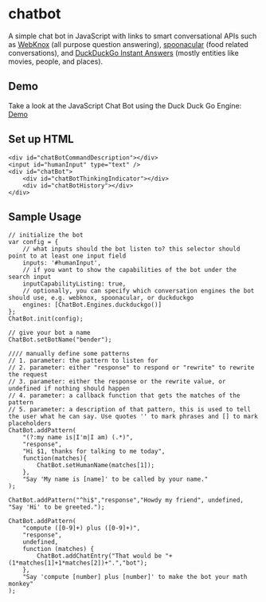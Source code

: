 # chatbot
A simple chat bot in JavaScript with links to smart conversational APIs such as [WebKnox](https://webknox.com/api) (all purpose question answering), [spoonacular](https://spoonacular.com/food-api) (food related conversations), and [DuckDuckGo Instant Answers](https://duckduckgo.com/api) (mostly entities like movies, people, and places).

## Demo

Take a look at the JavaScript Chat Bot using the Duck Duck Go Engine: [Demo](http://rawgit.com/ddsky/chatbot/master/demo/demo.html)

## Set up HTML
    <div id="chatBotCommandDescription"></div>
    <input id="humanInput" type="text" />
    <div id="chatBot">
        <div id="chatBotThinkingIndicator"></div>
        <div id="chatBotHistory"></div>
    </div>

## Sample Usage
    // initialize the bot
    var config = {
        // what inputs should the bot listen to? this selector should point to at least one input field
        inputs: '#humanInput',
        // if you want to show the capabilities of the bot under the search input
        inputCapabilityListing: true,
        // optionally, you can specify which conversation engines the bot should use, e.g. webknox, spoonacular, or duckduckgo
        engines: [ChatBot.Engines.duckduckgo()]
    };
    ChatBot.init(config);
        
    // give your bot a name
    ChatBot.setBotName("bender");
        
    //// manually define some patterns
    // 1. parameter: the pattern to listen for
    // 2. parameter: either "response" to respond or "rewrite" to rewrite the request
    // 3. parameter: either the response or the rewrite value, or undefined if nothing should happen
    // 4. parameter: a callback function that gets the matches of the pattern
    // 5. parameter: a description of that pattern, this is used to tell the user what he can say. Use quotes '' to mark phrases and [] to mark placeholders
    ChatBot.addPattern(
        "(?:my name is|I'm|I am) (.*)",
        "response",
        "Hi $1, thanks for talking to me today", 
        function(matches){
            ChatBot.setHumanName(matches[1]);
        },
        "Say 'My name is [name]' to be called by your name."
    );        
    
    ChatBot.addPattern("^hi$","response","Howdy my friend", undefined, "Say 'Hi' to be greeted.");
    
    ChatBot.addPattern(
        "compute ([0-9]+) plus ([0-9]+)", 
        "response", 
        undefined, 
        function (matches) {
            ChatBot.addChatEntry("That would be "+(1*matches[1]+1*matches[2])+".","bot");
        },
        "Say 'compute [number] plus [number]' to make the bot your math monkey"
    );
    
    
    

    
   